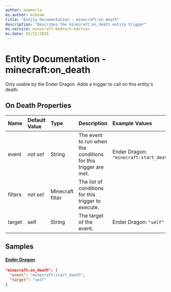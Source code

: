```yaml
---
author: mammerla
ms.author: mikeam
title: "Entity Documentation - minecraft:on_death"
description: "Describes the minecraft:on_death entity trigger"
ms.service: minecraft-bedrock-edition
ms.date: 02/11/2025 
---
```


# Entity Documentation - minecraft:on_death

Only usable by the Ender Dragon. Adds a trigger to call on this entity's death.


## On Death Properties

|Name       |Default Value |Type |Description |Example Values |
|:----------|:-------------|:----|:-----------|:------------- |
| event | *not set* | String | The event to run when the conditions for this trigger are met. | Ender Dragon: `"minecraft:start_death"` | 
| filters | *not set* | Minecraft filter | The list of conditions for this trigger to execute. |  | 
| target | self | String | The target of the event. | Ender Dragon: `"self"` | 

## Samples

#### [Ender Dragon](https://github.com/Mojang/bedrock-samples/tree/preview/behavior_pack/entities/ender_dragon.json)


```json
"minecraft:on_death": {
  "event": "minecraft:start_death",
  "target": "self"
}
```
